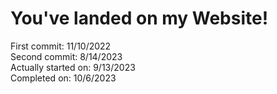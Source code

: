 # You've landed on my Website!
First commit: 11/10/2022
<br>Second commit: 8/14/2023
<br>Actually started on: 9/13/2023
<br>Completed on: 10/6/2023

